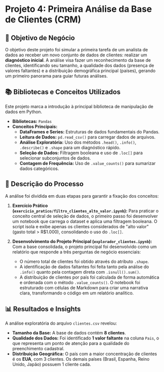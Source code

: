 # Projeto 4: Primeira Análise da Base de Clientes (CRM)

## 🎯 Objetivo de Negócio
O objetivo deste projeto foi simular a primeira tarefa de um analista de dados ao receber um novo conjunto de dados de clientes: realizar um **diagnóstico inicial**. A análise visa fazer um reconhecimento da base de clientes, identificando seu tamanho, a qualidade dos dados (presença de valores faltantes) e a distribuição demográfica principal (países), gerando um primeiro panorama para guiar futuras análises.

## 📚 Bibliotecas e Conceitos Utilizados
Este projeto marca a introdução à principal biblioteca de manipulação de dados em Python.
-   **Bibliotecas:** `Pandas`
-   **Conceitos Principais:**
    -   **DataFrames e Series:** Estruturas de dados fundamentais do Pandas.
    -   **Leitura de Dados:** `pd.read_csv()` para carregar dados de arquivos.
    -   **Análise Exploratória:** Uso dos métodos `.head()`, `.info()`, `.describe()` e `.shape` para um diagnóstico rápido.
    -   **Seleção de Dados:** Filtragem booleana e uso de `.loc[]` para selecionar subconjuntos de dados.
    -   **Contagem de Frequência:** Uso de `.value_counts()` para sumarizar dados categóricos.

## 📖 Descrição do Processo
A análise foi dividida em duas etapas para garantir a fixação dos conceitos:

1.  **Exercício Prático (`exercicio_pratico/filtro_clientes_alto_valor.ipynb`):**
    Para praticar o conceito central de seleção de dados, o primeiro passo foi desenvolver um notebook que carrega o dataset e aplica uma filtragem booleana. O script isola e exibe apenas os clientes considerados de "alto valor" (gasto total > R$1.000), consolidando o uso do `.loc[]`.

2.  **Desenvolvimento do Projeto Principal (`explorador_clientes.ipynb`):**
    Com a base consolidada, o projeto principal foi desenvolvido como um relatório que responde a três perguntas de negócio essenciais:
    -   O número total de clientes foi obtido através do atributo `.shape`.
    -   A identificação de dados faltantes foi feita tanto pela análise do `.info()` quanto pela contagem direta com `.isnull().sum()`.
    -   A distribuição de clientes por país foi calculada de forma automática e ordenada com o método `.value_counts()`.
    O notebook foi estruturado com células de Markdown para criar uma narrativa clara, transformando o código em um relatório analítico.

## 📊 Resultados e Insights
A análise exploratória do arquivo `clientes.csv` revelou:
-   **Tamanho da Base:** A base de dados contém **8 clientes**.
-   **Qualidade dos Dados:** Foi identificado **1 valor faltante** na coluna `Pais`, o que representa um ponto de atenção para a qualidade do preenchimento cadastral.
-   **Distribuição Geográfica:** O país com a maior concentração de clientes é os **EUA**, com 3 clientes. Os demais países (Brasil, Espanha, Reino Unido, Japão) possuem 1 cliente cada.